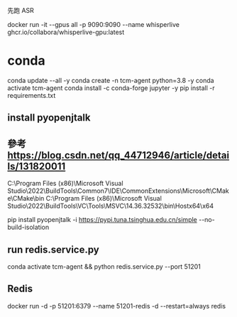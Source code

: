 
先跑 ASR 


docker run -it --gpus all -p 9090:9090 --name whisperlive ghcr.io/collabora/whisperlive-gpu:latest


# conda 
<!-- conda env remove -n tcm-agent -->
conda update --all -y
conda create -n  tcm-agent  python=3.8 -y
conda activate tcm-agent
conda install -c conda-forge jupyter -y
pip install -r requirements.txt


<!-- 在windows -->


##  install pyopenjtalk
## 參考 https://blog.csdn.net/qq_44712946/article/details/131820011

<!-- 加入環境變數 -->
C:\Program Files (x86)\Microsoft Visual Studio\2022\BuildTools\Common7\IDE\CommonExtensions\Microsoft\CMake\CMake\bin
C:\Program Files (x86)\Microsoft Visual Studio\2022\BuildTools\VC\Tools\MSVC\14.36.32532\bin\Hostx64\x64

pip install pyopenjtalk  -i https://pypi.tuna.tsinghua.edu.cn/simple --no-build-isolation



## run redis.service.py
conda activate tcm-agent && python redis.service.py --port 51201



## Redis
docker run -d -p 51201:6379  --name 51201-redis -d --restart=always redis



